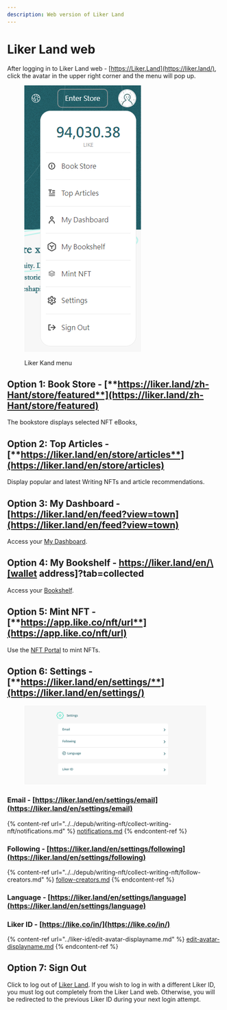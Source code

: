 ```yaml
---
description: Web version of Liker Land
---
```


# Liker Land web

After logging in to Liker Land web - [https://Liker.Land](https://liker.land/), click the avatar in the upper right corner and the menu will pop up.

<figure><img src="../../.gitbook/assets/Liker Land menu-en.png" alt=""><figcaption><p>Liker Kand menu</p></figcaption></figure>

## **Option 1: Book Store -** [**https://liker.land/zh-Hant/store/featured**](https://liker.land/zh-Hant/store/featured)

The bookstore displays selected NFT eBooks,&#x20;

## **Option 2: Top Articles -** [**https://liker.land/en/store/articles**](https://liker.land/en/store/articles)

Display popular and latest Writing NFTs and article recommendations.

## **Option 3:** My Dashboard - [https://liker.land/en/feed?view=town](https://liker.land/en/feed?view=town)

Access your [My Dashboard](../../depub/writing-nft/collect-writing-nft/dashboard.md).

## Option 4: My Bookshelf - https://liker.land/en/\[wallet address]?tab=collected

Access your [Bookshelf](../../depub/writing-nft/collect-writing-nft/bookshelf.md).

## **Option 5: Mint NFT -** [**https://app.like.co/nft/url**](https://app.like.co/nft/url)

Use the [NFT Portal](../../depub/writing-nft/nft-portal/) to mint NFTs.

## **Option 6: Settings -** [**https://liker.land/en/settings/**](https://liker.land/en/settings/)

<figure><img src="../../.gitbook/assets/Liker Land settings-en.png" alt=""><figcaption></figcaption></figure>

### Email - [https://liker.land/en/settings/email](https://liker.land/en/settings/email)

{% content-ref url="../../depub/writing-nft/collect-writing-nft/notifications.md" %}
[notifications.md](../../depub/writing-nft/collect-writing-nft/notifications.md)
{% endcontent-ref %}

### Following - [https://liker.land/en/settings/following](https://liker.land/en/settings/following)

{% content-ref url="../../depub/writing-nft/collect-writing-nft/follow-creators.md" %}
[follow-creators.md](../../depub/writing-nft/collect-writing-nft/follow-creators.md)
{% endcontent-ref %}

### Language - [https://liker.land/en/settings/language](https://liker.land/en/settings/language)

### Liker ID - [https://like.co/in/](https://like.co/in/)

{% content-ref url="../liker-id/edit-avatar-displayname.md" %}
[edit-avatar-displayname.md](../liker-id/edit-avatar-displayname.md)
{% endcontent-ref %}

## **Option 7: Sign Out**

Click to log out of [Liker Land](liker-land-web.md#liker-id-https-like.co-in). If you wish to log in with a different Liker ID, you must log out completely from the Liker Land web. Otherwise, you will be redirected to the previous Liker ID during your next login attempt.
